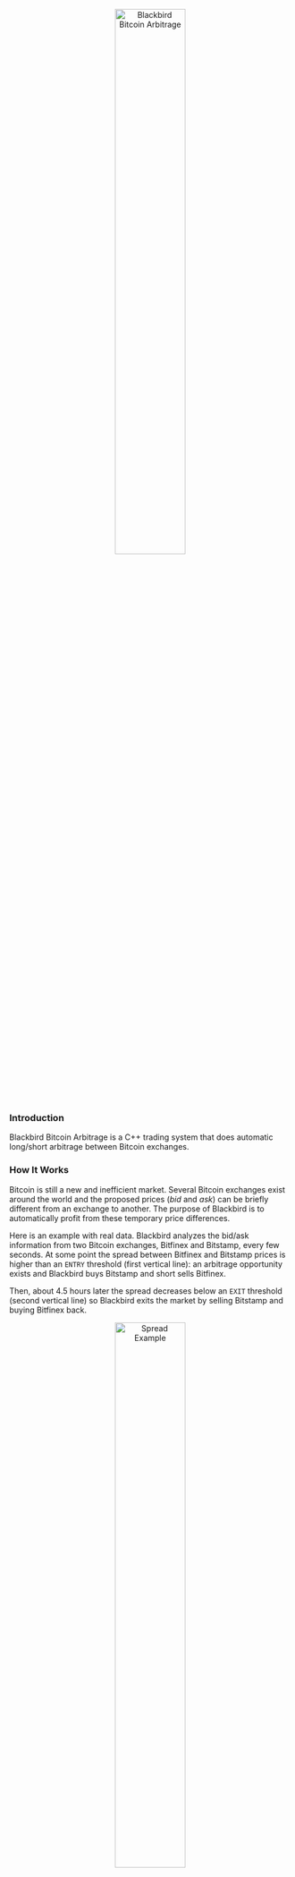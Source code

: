 <p align="center">
<img src="https://cloud.githubusercontent.com/assets/11370278/10808535/02230d46-7dc3-11e5-92d8-da15cae8c6e9.png" width="50%" alt="Blackbird Bitcoin Arbitrage">
</p>

### Introduction
Blackbird Bitcoin Arbitrage is a C++ trading system that does automatic long/short arbitrage between Bitcoin exchanges.

### How It Works
Bitcoin is still a new and inefficient market. Several Bitcoin exchanges exist around the world and the proposed prices (_bid_ and _ask_) can be briefly different from an exchange to another. The purpose of Blackbird is to automatically profit from these temporary price differences.

Here is an example with real data. Blackbird analyzes the bid/ask information from two Bitcoin exchanges, Bitfinex and Bitstamp, every few seconds. At some point the spread between Bitfinex and Bitstamp prices is higher than an `ENTRY` threshold (first vertical line): an arbitrage opportunity exists and Blackbird buys Bitstamp and short sells Bitfinex.

Then, about 4.5 hours later the spread decreases below an `EXIT` threshold (second vertical line) so Blackbird exits the market by selling Bitstamp and buying Bitfinex back.

<p align="center">
<img src="https://cloud.githubusercontent.com/assets/11370278/11164055/5863e750-8ab3-11e5-86fc-8f7bab6818df.png"  width="50%" alt="Spread Example">
</p>


### Disclaimer

__USE THE SOFTWARE AT YOUR OWN RISK. YOU ARE RESPONSIBLE FOR YOUR OWN MONEY. PAST PERFORMANCE IS NOT NECESSARILY INDICATIVE OF FUTURE RESULTS. THE AUTHORS AND ALL AFFILIATES ASSUME NO RESPONSIBILITY FOR YOUR TRADING RESULTS.__


### Arbitrage Parameters

The two parameters used to control the arbitrage are `SpreadEntry` and `SpreadTarget`.

* `SpreadEntry`: the limit above which we want the long/short trades to be triggered
* `SpreadTarget`: the spread we want to achieve as an arbitrage opportunity. It represents the net profit and takes the exchange fees into account.

If two exchanges have a 0.20% fees for every trade then we will have for each arbitrage opportunity:

* 0.20% entry long + 0.20% entry short + 0.20% exit long + 0.20% exit short = 0.80% total fees

Now let's say we have `SpreadEntry` at 1.00% and trades are generated at that level. If the net profit we target (`SpreadTarget`) is 0.30%, then Blackbird will set the exit threshold for these trades at -0.10% (1.00% spread entry - 0.80% total fees - 0.30% target = -0.10% exit threshold).

Defining smaller spreads will generates more trades but with less profit each.


### Code Information

Blackbird uses the base64 functions written by <a href="http://www.adp-gmbh.ch/cpp/common/base64.html" target="_target">René Nyffenegger</a> (thanks to him) to encode and decode base64.

The trade results are stored in CSV files. A new CSV file and a new log file are created every time Blackbird is started.

It is possible to properly stop Blackbird after the next trade has closed. While Blackbird is running just create an empty file named _stop_after_exit_ in the working directory. This will make Blackbird stop after the next trade closes.


### How To Test Blackbird

#### Note

Please make sure that you understand the disclaimer above if you want to test Blackbird with real money. You can start by testing with a limited amount of money, like $25 per exchange.

__IMPORTANT: all your BTC accounts must be empty before starting Blackbird. Make sure that you only have USD on your accounts and no BTC.__

Note that it is never entirely safe to just tell Blackbird to use only $25 per exchange (parameter `CashForTesting`). You also need to only have $25 available on each of your trading accounts as well as 0 BTC. In this case you are sure that even with a bug with `CashForTesting` your maximum loss on an exchange won't be greater than $25 no matter what.

#### Credentials

As of today the exchanges fully implemented are:
* <a href="https://www.bitfinex.com" target="_blank">Bitfinex</a>
* <a href="https://www.okcoin.com" target="_blank">OKCoin</a>
* <a href="https://www.bitstamp.net" target="_blank">Bitstamp</a>
* <a href="https://gemini.com" target="_blank">Gemini</a>
* <a href="https://www.kraken.com" target="_blank">Kraken</a>
* <a href="https://796.com/?lang=en" target="_blank">796.com</a> (Bitcoin futures)

For each of your exchange accounts you need to create API authentication keys. This is usually done in the Settings section of your accounts.

Then, you need to add your API keys in the file _blackbird.conf_. __Never__ share this file as it will contain your personal exchange credentials! If you don't have an account for one of the exchanges just leave it blank. However, you need at least two exchanges and one of them should allow short selling.

##### Demo mode

It is possible to run Blackbird without any credentials. Just set the parameter `DemoMode=true` and then you won't need to add any credentials to the config file. Blackbird in demo mode will shows you the bid/ask information, the spreads and the arbitrage opportunities but no actual trades will be generated.

#### Strategy parameters

Modify the stategy parameters to match your trading style (few trades with high spreads or many trades with low spreads):
```javascript
SpreadEntry=0.0080
SpreadTarget=0.0020
```

#### Risk parameters

If you set `UseFullCash=true` then Blackbird will use the minimum cash on the accounts of your two trades, minus a small percentage defined by `UntouchedCash`.
For example, if you have:

```javascript
UseFullCash=true
UntouchedCash=0.01
CashForTesting=25.00
MaxExposure=25000.00
```

And let's say you have $1,000 on your Bitfinex trading account and $1,100 on your OKCoin trading account. Blackbird will then use $990 on each exchange (i.e. $1,000 - 1.00%) so your total exposure will be $1,980. Now if you set `UseFullCash=false` then Blackbird will use $25 per exchange (total exposure $50).

`MaxExposure` defines the maximum cash exposure on each exchange ($25,000 per exchange in the example above).


### E-mail parameters (optional)

Blackbird can send you an e-mail every time an arbitrage trade is completed, with information such as the names of the traded exchanges and the trade return. If you let  `SendEmail=false` then you don't need to fill the other e-mail parameters.

#### Run the software

You need the following libraries: <a href="https://www.openssl.org/docs/crypto/crypto.html" target="_blank">Crypto</a>, <a href="http://www.digip.org/jansson" target="_blank">Jansson</a>, <a href="http://curl.haxx.se" target="_blank">cURL</a> and <a href="http://caspian.dotconf.net/menu/Software/SendEmail" target="_blank">sendEmail</a>.

__Note:__ you need Jansson version 2.7 minimum otherwise you will get the following compilation error:

`'json_boolean_value' was not declared in this scope`

For instance, on Ubuntu you need to install the following: `ibssl-dev libjansson-dev libcurl4-openssl-dev sendemail`.

Build the software by typing `make` then start the software with the command `./blackbird`.

### Tasks And Issues

Please check the <a href="https://github.com/butor/blackbird/issues" target="_blank">issues page</a> for the current tasks and issues. If you face any problems with Blackbird please open a new issue on that page.

### Changelog

##### May 2015

* First release

##### July 2015

* Bitstamp exchange added
* Kraken exchange added (bid/ask information only, other functions to be implemented)
* Improved JSON and cURL exceptions management
* Added the milliseconds to the nonce used for exchange authentification
* Minor fixes and improvements

##### September 2015

* General performance and stability improvements (merge from _julianmi:performance_improvements_)
* ItBit exchange added (info only)
* Minor fixes and improvements

##### October 2015

* Gemini exchange added and fully implemented
* No need to have accounts on all the exchanges anymore
* Bug <a href="https://github.com/butor/blackbird/issues/16" target="_blank">#16</a> fixed
* Bug <a href="https://github.com/butor/blackbird/issues/19" target="_blank">#19</a> fixed
* Minor fixes and improvements

##### November 2015

* Trailing spread implemented
* Replaced `SpreadExit` by `SpreadTarget`
* _Demo mode_ implemented
* Blackbird output is now sent to a log file
* Kraken fully implemented (__to be tested__)
* 796.com fully implemented (__to be tested__)
* BTC-e (info only) added
* Safety measure: Blackbird won't start if one of the BTC accounts is not empty
* More verbosity when limit prices are calculated
* Minor fixes and improvements


##### December 2015

* More user-friendly config file (_blackbird.conf_)


### Links

* <a href="https://bitcointalk.org/index.php?topic=985660.0" target="_blank">Discussion about Blackbird on BitcoinTalk</a>

### License

* <a href="https://en.wikipedia.org/wiki/MIT_License" target="_blank">MIT</a>

### Contact

* If you found a bug, please open a new <a href="https://github.com/butor/blackbird/issues" target="_blank">issue</a> with the label _bug_
* If you have a general question or have troubles running Blackbird, you can open a new  <a href="https://github.com/butor/blackbird/issues" target="_blank">issue</a> with the label _question_ or _help wanted_
* For anything else you can directly contact me by email: julien.hamilton@gmail.com

### Log Output Example

This is what the log file looks like when Blackbird is started:


```
Blackbird Bitcoin Arbitrage
DISCLAIMER: USE THE SOFTWARE AT YOUR OWN RISK.

[ Targets ]
   Spread Entry:  0.80%
   Spread Target: 0.30%

[ Current balances ]
   Bitfinex:    1,857.79 USD    0.000000 BTC
   OKCoin:      1,801.38 USD    0.000436 BTC
   Bitstamp:    1,694.15 USD    0.000000 BTC
   Gemini:      1,720.38 USD    0.000000 BTC

[ Cash exposure ]
   FULL cash used!

[ 10/31/2015 08:32:45 ]
   Bitfinex:    325.21 / 325.58
   OKCoin:      326.04 / 326.10
   Bitstamp:    325.37 / 325.82
   Gemini:      325.50 / 328.74
   ----------------------------
   OKCoin/Bitfinex:     -0.27% [target  0.80%, min -0.27%, max -0.27%]
   Bitstamp/Bitfinex:   -0.19% [target  0.80%, min -0.19%, max -0.19%]
   Gemini/Bitfinex:     -1.07% [target  0.80%, min -1.07%, max -1.07%]

[ 10/31/2015 08:32:48 ]
   Bitfinex:    325.21 / 325.58
   OKCoin:      326.04 / 326.10
   Bitstamp:    325.39 / 325.68
   Gemini:      325.50 / 328.67
   ----------------------------
   OKCoin/Bitfinex:     -0.27% [target  0.80%, min -0.27%, max -0.27%]
   Bitstamp/Bitfinex:   -0.14% [target  0.80%, min -0.19%, max -0.14%]
   Gemini/Bitfinex:     -1.05% [target  0.80%, min -1.07%, max -1.05%]
```
